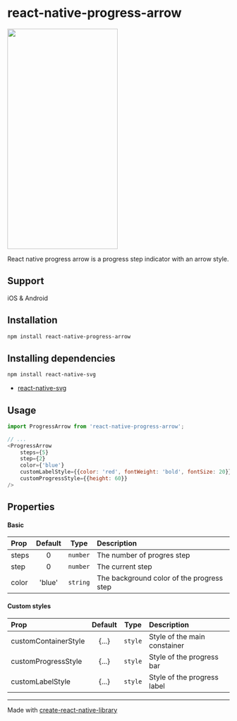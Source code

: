 # react-native-progress-arrow

<span><img src="https://github.com/limkimsan/react-native-progress-arrow/assets/18114944/eebe2e62-ae2c-4671-8898-a6c0dbc25de6.png" width="250" height="500" /></span>

React native progress arrow is a progress step indicator with an arrow style.

## Support
iOS & Android

## Installation

```sh
npm install react-native-progress-arrow
```

## Installing dependencies
```sh
npm install react-native-svg
```

- [react-native-svg](https://github.com/software-mansion/react-native-svg)

## Usage

```js
import ProgressArrow from 'react-native-progress-arrow';

// ...
<ProgressArrow
    steps={5}
    step={2}
    color={'blue'}
    customLabelStyle={{color: 'red', fontWeight: 'bold', fontSize: 20}}
    customProgressStyle={{height: 60}}
/>
```

## Properties

#### Basic
| Prop               |    Default    |    Type    | Description                                                                      |
| :----------------- | :-----------: | :--------: | :------------------------------------------------------------------------------- |
| steps              |       0       |  `number`  | The number of progres step                                                       |
| step               |       0       |  `number`  | The current step                                                                 |
| color              |    'blue'     |  `string`  | The background color of the progress step                                        |


#### Custom styles

| Prop                    |    Default    |    Type    | Description                                                                |
| :---------------------- | :-----------: | :--------: | :------------------------------------------------------------------------- |
| customContainerStyle    |     {...}     |  `style`   | Style of the main constainer                                               |
| customProgressStyle     |     {...}     |  `style`   | Style of the progress bar                                                  |
| customLabelStyle        |     {...}     |  `style`   | Style of the progress label                                                |


<!-- ## License

MIT -->

---

Made with [create-react-native-library](https://github.com/callstack/react-native-builder-bob)
